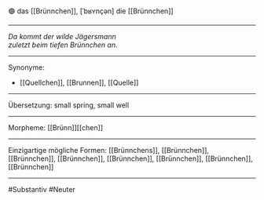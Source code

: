 🟢 das [[Brünnchen]], [ˈbʁʏnçən]
die [[Brünnchen]]


---
*Da kommt der wilde Jägersmann*  
*zuletzt beim tiefen Brünnchen an.*  

---
Synonyme:
- [[Quellchen]], [[Brunnen]], [[Quelle]]

---
Übersetzung: small spring, small well

---
Morpheme:
[[Brünn]][[chen]]

---
Einzigartige mögliche Formen: [[Brünnchens]], [[Brünnchen]], [[Brünnchen]], [[Brünnchen]], [[Brünnchen]], [[Brünnchen]], [[Brünnchen]], [[Brünnchen]]

---
#Substantiv #Neuter